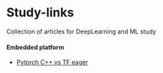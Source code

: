 # Study-links
Collection of articles for DeepLearning and ML study


#### Embedded platform
- [Pytorch C++ vs TF eager](https://thegradient.pub/state-of-ml-frameworks-2019-pytorch-dominates-research-tensorflow-dominates-industry/)
